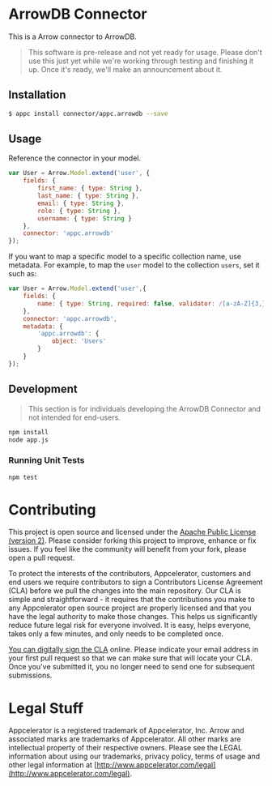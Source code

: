 # ArrowDB Connector

This is a Arrow connector to ArrowDB.

> This software is pre-release and not yet ready for usage. Please don't use
  this just yet while we're working through testing and finishing it up. Once
  it's ready, we'll make an announcement about it.

## Installation

```bash
$ appc install connector/appc.arrowdb --save
```

## Usage

Reference the connector in your model.

```javascript
var User = Arrow.Model.extend('user', {
	fields: {
		first_name: { type: String },
		last_name: { type: String },
		email: { type: String },
		role: { type: String },
		username: { type: String }
	},
	connector: 'appc.arrowdb'
});
```

If you want to map a specific model to a specific collection name, use metadata.
For example, to map the `user` model to the collection `users`, set it such as:

```javascript
var User = Arrow.Model.extend('user',{
	fields: {
		name: { type: String, required: false, validator: /[a-zA-Z]{3,}/ }
	},
	connector: 'appc.arrowdb',
	metadata: {
		'appc.arrowdb': {
			object: 'Users'
		}
	}
});
```

## Development

> This section is for individuals developing the ArrowDB Connector and not intended
  for end-users.

```bash
npm install
node app.js
```

### Running Unit Tests

```bash
npm test
```


# Contributing

This project is open source and licensed under the [Apache Public License (version 2)](http://www.apache.org/licenses/LICENSE-2.0).  Please consider forking this project to improve, enhance or fix issues. If you feel like the community will benefit from your fork, please open a pull request. 

To protect the interests of the contributors, Appcelerator, customers and end users we require contributors to sign a Contributors License Agreement (CLA) before we pull the changes into the main repository. Our CLA is simple and straightforward - it requires that the contributions you make to any Appcelerator open source project are properly licensed and that you have the legal authority to make those changes. This helps us significantly reduce future legal risk for everyone involved. It is easy, helps everyone, takes only a few minutes, and only needs to be completed once. 

[You can digitally sign the CLA](http://bit.ly/app_cla) online. Please indicate your email address in your first pull request so that we can make sure that will locate your CLA.  Once you've submitted it, you no longer need to send one for subsequent submissions.



# Legal Stuff

Appcelerator is a registered trademark of Appcelerator, Inc. Arrow and associated marks are trademarks of Appcelerator. All other marks are intellectual property of their respective owners. Please see the LEGAL information about using our trademarks, privacy policy, terms of usage and other legal information at [http://www.appcelerator.com/legal](http://www.appcelerator.com/legal).
